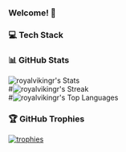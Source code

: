 ### Welcome! 👋

### 💻 Tech Stack

### 📊 GitHub Stats

![royalvikingr's Stats](https://github-readme-stats.vercel.app/api?username=royalvikingr&theme=chartreuse-dark&show_icons=true&hide_border=true&count_private=true)  
#![royalvikingr's Streak](https://github-readme-streak-stats.herokuapp.com/?user=royalvikingr&theme=chartreuse-dark&hide_border=true)  
#![royalvikingr's Top Languages](https://github-readme-stats.vercel.app/api/top-langs/?username=royalvikingr&theme=chartreuse-dark&show_icons=true&hide_border=true&layout=compact)

### 🏆 GitHub Trophies

[![trophies](https://github-profile-trophy.vercel.app/?username=royalvikingr&theme=matrix&rank=SECRET,SSS,SS,S,AAA,AA,A,B,C&margin-w=15&no-frame=true)](https://github.com/royalvikingr/github-profile-trophy)

<!--
### Hi there 👋


**royalvikingr/royalvikingr** is a ✨ _special_ ✨ repository because its `README.md` (this file) appears on your GitHub profile.

Here are some ideas to get you started:

- 🔭 I’m currently working on ...
- 🌱 I’m currently learning ...
- 👯 I’m looking to collaborate on ...
- 🤔 I’m looking for help with ...
- 💬 Ask me about ...
- 📫 How to reach me: ...
- 😄 Pronouns: ...
- ⚡ Fun fact: ...
-->
